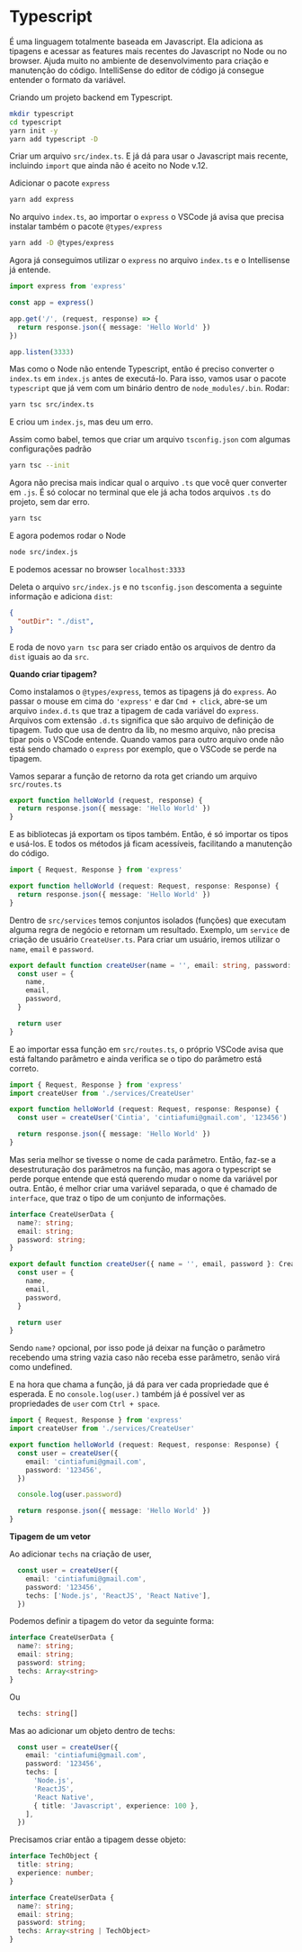 # Typescript
É uma linguagem totalmente baseada em Javascript. Ela adiciona as tipagens e acessar as features mais recentes do Javascript no Node ou no browser.
Ajuda muito no ambiente de desenvolvimento para criação e manutenção do código.
IntelliSense do editor de código já consegue entender o formato da variável.

Criando um projeto backend em Typescript.
```bash
mkdir typescript
cd typescript
yarn init -y
yarn add typescript -D
```

Criar um arquivo `src/index.ts`. E já dá para usar o Javascript mais recente, incluindo `import` que ainda não é aceito no Node v.12.

Adicionar o pacote `express`
```bash
yarn add express
```

No arquivo `index.ts`, ao importar o `express` o VSCode já avisa que precisa instalar também o pacote `@types/express`
```bash
yarn add -D @types/express
```

Agora já conseguimos utilizar o `express` no arquivo `index.ts` e o Intellisense já entende.
```ts
import express from 'express'

const app = express()

app.get('/', (request, response) => {
  return response.json({ message: 'Hello World' })
})

app.listen(3333)
```

Mas como o Node não entende Typescript, então é preciso converter o `index.ts` em `index.js` antes de executá-lo.
Para isso, vamos usar o pacote `typescript` que já vem com um binário dentro de `node_modules/.bin`.
Rodar:
```bash
yarn tsc src/index.ts
```
E criou um `index.js`, mas deu um erro.

Assim como babel, temos que criar um arquivo `tsconfig.json` com algumas configurações padrão
```bash
yarn tsc --init
```

Agora não precisa mais indicar qual o arquivo `.ts` que você quer converter em `.js`. É só colocar no terminal que ele já acha todos arquivos `.ts` do projeto, sem dar erro.
```bash
yarn tsc
```

E agora podemos rodar o Node
```bash
node src/index.js
```

E podemos acessar no browser `localhost:3333`

Deleta o arquivo `src/index.js` e no `tsconfig.json` descomenta a seguinte informação e adiciona `dist`:
```json
{
  "outDir": "./dist",
}
```

E roda de novo `yarn tsc` para ser criado então os arquivos de dentro da `dist` iguais ao da `src`.

**Quando criar tipagem?**

Como instalamos o `@types/express`, temos as tipagens já do `express`.
Ao passar o mouse em cima do `'express'` e dar `Cmd + click`, abre-se um arquivo `index.d.ts` que traz a tipagem de cada variável do `express`.
Arquivos com extensão `.d.ts` significa que são arquivo de definição de tipagem.
Tudo que usa de dentro da lib, no mesmo arquivo, não precisa tipar pois o VSCode entende. Quando vamos para outro arquivo onde não está sendo chamado o `express` por exemplo, que o VSCode se perde na tipagem.

Vamos separar a função de retorno da rota get criando um arquivo `src/routes.ts`
```ts
export function helloWorld (request, response) {
  return response.json({ message: 'Hello World' })
}
```

E as bibliotecas já exportam os tipos também. Então, é só importar os tipos e usá-los. E todos os métodos já ficam acessíveis, facilitando a manutenção do código.
```ts
import { Request, Response } from 'express'

export function helloWorld (request: Request, response: Response) {
  return response.json({ message: 'Hello World' })
}
```

Dentro de `src/services` temos conjuntos isolados (funções) que executam alguma regra de negócio e retornam um resultado.
Exemplo, um `service` de criação de usuário `CreateUser.ts`.
Para criar um usuário, iremos utilizar o `name`, `email` e `password`.
```ts
export default function createUser(name = '', email: string, password: string) {
  const user = {
    name,
    email,
    password,
  }

  return user
}
```

E ao importar essa função em `src/routes.ts`, o próprio VSCode avisa que está faltando parâmetro e ainda verifica se o tipo do parâmetro está correto.
```ts
import { Request, Response } from 'express'
import createUser from './services/CreateUser'

export function helloWorld (request: Request, response: Response) {
  const user = createUser('Cintia', 'cintiafumi@gmail.com', '123456')

  return response.json({ message: 'Hello World' })
}
```

Mas seria melhor se tivesse o nome de cada parâmetro. Então, faz-se a desestruturação dos parâmetros na função, mas agora o typescript se perde porque entende que está querendo mudar o nome da variável por outra. Então, é melhor criar uma variável separada, o que é chamado de `interface`, que traz o tipo de um conjunto de informações.

```ts
interface CreateUserData {
  name?: string;
  email: string;
  password: string;
}

export default function createUser({ name = '', email, password }: CreateUserData) {
  const user = {
    name,
    email,
    password,
  }

  return user
}
```
Sendo `name?` opcional, por isso pode já deixar na função o parâmetro recebendo uma string vazia caso não receba esse parâmetro, senão virá como undefined.

E na hora que chama a função, já dá para ver cada propriedade que é esperada. E no `console.log(user.)` também já é possível ver as propriedades de `user` com `Ctrl + space`.
```ts
import { Request, Response } from 'express'
import createUser from './services/CreateUser'

export function helloWorld (request: Request, response: Response) {
  const user = createUser({
    email: 'cintiafumi@gmail.com',
    password: '123456',
  })

  console.log(user.password)

  return response.json({ message: 'Hello World' })
}
```

**Tipagem de um vetor**

Ao adicionar `techs` na criação de user,
```ts
  const user = createUser({
    email: 'cintiafumi@gmail.com',
    password: '123456',
    techs: ['Node.js', 'ReactJS', 'React Native'],
  })
```
Podemos definir a tipagem do vetor da seguinte forma:
```ts
interface CreateUserData {
  name?: string;
  email: string;
  password: string;
  techs: Array<string>
}
```
Ou
```ts
  techs: string[]
```

Mas ao adicionar um objeto dentro de techs:
```ts
  const user = createUser({
    email: 'cintiafumi@gmail.com',
    password: '123456',
    techs: [
      'Node.js',
      'ReactJS',
      'React Native',
      { title: 'Javascript', experience: 100 },
    ],
  })
  ```
Precisamos criar então a tipagem desse objeto:
```ts
interface TechObject {
  title: string;
  experience: number;
}

interface CreateUserData {
  name?: string;
  email: string;
  password: string;
  techs: Array<string | TechObject>
}
```